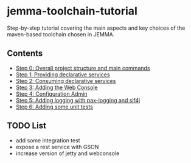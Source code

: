 # jemma-toolchain-tutorial

Step-by-step tutorial covering the main aspects and key choices of the maven-based toolchain chosen in JEMMA.

## Contents

- [Step 0: Overall project structure and main commands](../../wiki/Step-00)
- [Step 1: Providing declarative services](../../wiki/Step-01)
- [Step 2: Consuming declarative services](../../wiki/Step-02)
- [Step 3: Adding the Web Console](../../wiki/Step-03)
- [Step 4: Configuration Admin](../../wiki/Step-04)
- [Step 5: Adding logging with pax-logging and slf4j](../../wiki/Step-05)
- [Step 6: Adding some unit tests](../../wiki/Step-06)


## TODO List

- add some integration test
- expose a rest service with GSON
- increase version of jetty and webconsole




